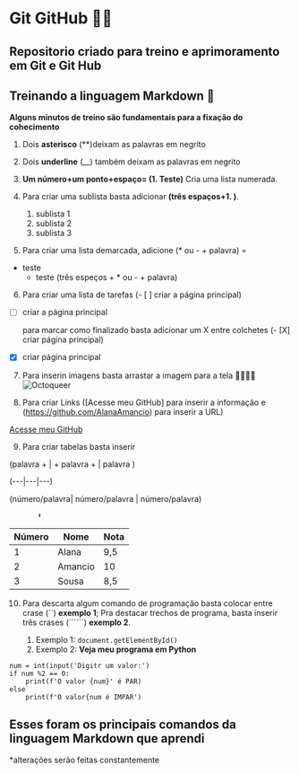 # Git GitHub 👩‍💻
 
## Repositorio criado para treino e aprimoramento em Git e Git Hub

## Treinando a linguagem Markdown 👊
 __Alguns minutos de treino são fundamentais para a fixação do cohecimento__ 

1. Dois  **asterisco** (**)deixam as palavras em negrito 
2. Dois __underline__ (__)  também deixam as palavras em negrito
3. **Um número+um ponto+espaço= (1. Teste)** Cria uma lista numerada.
4. Para criar uma sublista basta adicionar **(três espaços+1. )**.
   1. sublista 1
   2. sublista 2
   3. sublista 3
  
5. Para criar uma lista demarcada, adicione  (* ou - + palavra) =
* teste
   * teste (três espeços + * ou - + palavra)
 
6. Para criar uma lista de tarefas (- [ ] criar a página principal) 
- [ ] criar a página principal

  para marcar como finalizado basta adicionar um X entre colchetes (- [X] criar página principal)
- [X] criar página principal

7. Para inserin imagens basta arrastar a imagem para a tela 🏳️‍🌈😸🌈
![Octoqueer](https://github.com/AlanaAmancio/GitGitHub-treino/assets/105252853/375b1d65-2afe-4d8e-943b-93a01aac9f92)

8. Para criar Links ([Acesse meu GitHub] para inserir a informação e (https://github.com/AlanaAmancio) para inserir a URL)

[Acesse meu GitHub](https://github.com/AlanaAmancio)

9. Para criar tabelas basta inserir

 (palavra + | + palavra + | palavra )

 (---|---|---)

(número/palavra| número/palavra | número/palavra)

           ⬇️
           
Número | Nome | Nota
---|---|---
1| Alana | 9,5 
2| Amancio| 10
3| Sousa |8,5



10. Para descarta algum comando de programação basta colocar entre crase (``) **exemplo 1**; Pra destacar trechos de programa, basta inserir três crases (``````) **exemplo 2**.

    1. Exemplo 1: `document.getElementById()`
    2. Exemplo 2: **Veja meu programa em Python**
```
num = int(input('Digitr um valor:')
if num %2 == 0:
    print(f'O valor {num}' é PAR)
else
    print(f'O valor{num é IMPAR')
```

## Esses foram os principais comandos da linguagem Markdown que aprendi

*alterações serão feitas constantemente











